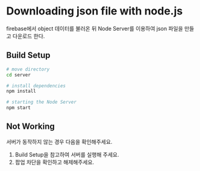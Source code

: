 # Downloading json file with node.js

firebase에서 object 데이터를 불러온 뒤 Node Server를 이용하여 json 파일을 만들고 다운로드 한다.

## Build Setup

``` bash
# move directory 
cd server

# install dependencies
npm install

# starting the Node Server
npm start
```

## Not Working
서버가 동작하지 않는 경우 다음을 확인해주세요.
1. Build Setup을 참고하여 서버를 실행해 주세요.
2. 팝업 차단을 확인하고 해제해주세요.
